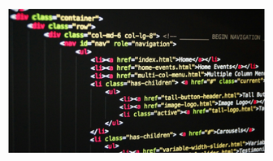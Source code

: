 ![Devops logo](https://github.com/yunika-giles/Devops_Projects/blob/main/images/pexels-pixabay-270404.jpg)